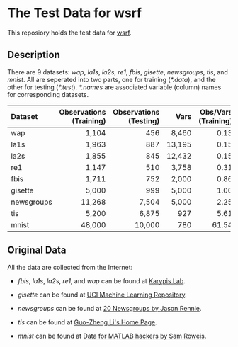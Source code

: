 # The Test Data for wsrf #

This reposiory holds the test data for
[wsrf](http://cran.r-project.org/web/packages/wsrf/index.html).

## Description ##

There are 9 datasets: *wap*, *la1s*, *la2s*, *re1*, *fbis*, *gisette*,
*newsgroups*, *tis*, and *mnist*.  All are seperated into two parts,
one for training (_*.data_), and the other for testing (_*.test_).
_*.names_ are associated variable (column) names for corresponding
datasets.

|Dataset    | Observations (Training)| Observations (Testing)|   Vars| Obs/Vars (Training)| Classes| Size (MB)|
|:----------|-----------------------:|----------------------:|------:|-------------------:|-------:|---------:|
|wap        |                   1,104|                    456|  8,460|                0.13|      20|      18.0|
|la1s       |                   1,963|                    887| 13,195|                0.15|       5|      50.0|
|la2s       |                   1,855|                    845| 12,432|                0.15|       5|      45.0|
|re1        |                   1,147|                    510|  3,758|                0.31|      25|       8.3|
|fbis       |                   1,711|                    752|  2,000|                0.86|      17|       6.6|
|gisette    |                   5,000|                    999|  5,000|                1.00|       2|      54.0|
|newsgroups |                  11,268|                  7,504|  5,000|                2.25|      20|     108.0|
|tis        |                   5,200|                  6,875|    927|                5.61|       2|       9.3|
|mnist      |                  48,000|                 10,000|    780|               61.54|       2|      84.0|

## Original Data ##

All the data are collected from the Internet:

* *fbis*, *la1s*, *la2s*, *re1*, and *wap* can be found at [Karypis
  Lab](http://glaros.dtc.umn.edu/gkhome/fetch/sw/cluto/datasets.tar.gz).

* *gisette* can be found at
  [UCI Machine Learning Repository](http://archive.ics.uci.edu/ml/machine-learning-databases/gisette/GISETTE/).

* *newsgroups* can be found at
  [20 Newsgroups by Jason Rennie](http://qwone.com/~jason/20Newsgroups/20news-bydate-matlab.tgz).

* *tis* can be found at
  [Guo-Zheng Li's Home Page](http://levis.tongji.edu.cn/gzli/data/TIS.zip).

* *mnist* can be found at
  [Data for MATLAB hackers by Sam Roweis](http://www.cs.nyu.edu/~roweis/data/mnist_all.mat).
